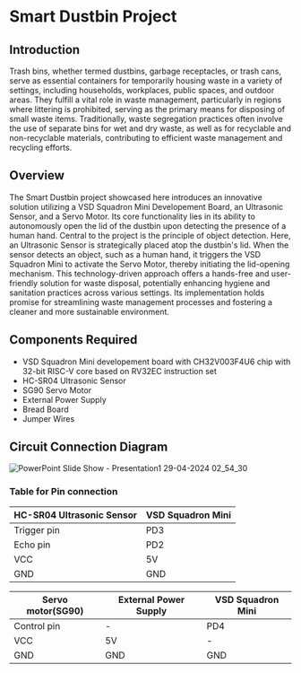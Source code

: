 # Smart Dustbin Project
## Introduction
Trash bins, whether termed dustbins, garbage receptacles, or trash cans, serve as essential containers for temporarily housing waste in a variety of settings, including households, workplaces, public spaces, and outdoor areas. They fulfill a vital role in waste management, particularly in regions where littering is prohibited, serving as the primary means for disposing of small waste items. 
Traditionally, waste segregation practices often involve the use of separate bins for wet and dry waste, as well as for recyclable and non-recyclable materials, contributing to efficient waste management and recycling efforts.
## Overview
The Smart Dustbin project showcased here introduces an innovative solution utilizing a VSD Squadron Mini Developement Board, an Ultrasonic Sensor, and a Servo Motor. Its core functionality lies in its ability to autonomously open the lid of the dustbin upon detecting the presence of a human hand.
Central to the project is the principle of object detection. Here, an Ultrasonic Sensor is strategically placed atop the dustbin's lid. When the sensor detects an object, such as a human hand, it triggers the VSD Squadron Mini to activate the Servo Motor, thereby initiating the lid-opening mechanism.
This technology-driven approach offers a hands-free and user-friendly solution for waste disposal, potentially enhancing hygiene and sanitation practices across various settings. Its implementation holds promise for streamlining waste management processes and fostering a cleaner and more sustainable environment.
## Components Required
  - VSD Squadron Mini developement board with CH32V003F4U6 chip with 32-bit RISC-V core based on RV32EC instruction set
  - HC-SR04 Ultrasonic Sensor
  - SG90 Servo Motor
  - External Power Supply
  - Bread Board
  - Jumper Wires
## Circuit Connection Diagram
![PowerPoint Slide Show  -  Presentation1 29-04-2024 02_54_30](https://github.com/ppattanaik/VSD_SquadronMini_Internship/assets/63561037/01eaacfc-853e-44de-8383-b16c7c57775c)

###  Table for Pin connection
| HC-SR04 Ultrasonic Sensor | VSD Squadron Mini |
| ------------- | ------------- |
| Trigger pin | PD3 |
| Echo pin | PD2 |
| VCC | 5V |
| GND | GND |

| Servo motor(SG90)  | External Power Supply | VSD Squadron Mini |
| ------------- | ------------- |------------- |
| Control pin | - |PD4 |
| VCC  | 5V | - |
| GND | GND | GND |


